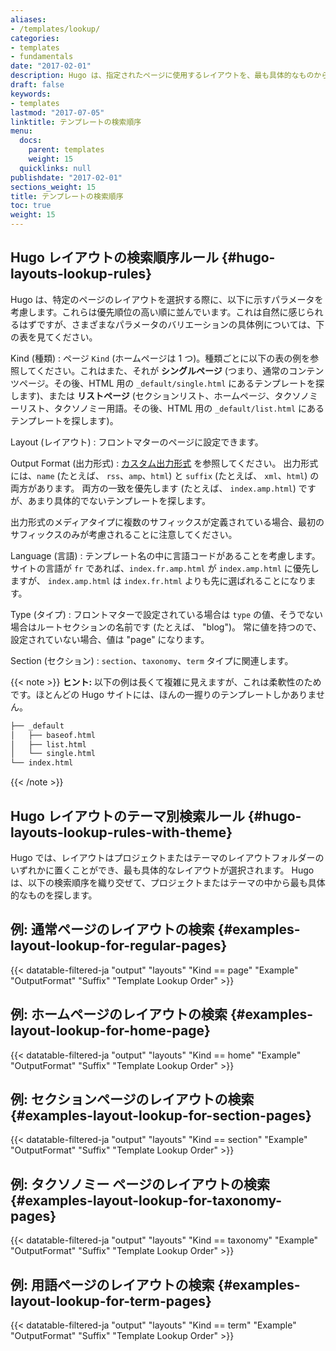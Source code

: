 ```yaml
---
aliases:
- /templates/lookup/
categories:
- templates
- fundamentals
date: "2017-02-01"
description: Hugo は、指定されたページに使用するレイアウトを、最も具体的なものから定義された順序で検索します。
draft: false
keywords:
- templates
lastmod: "2017-07-05"
linktitle: テンプレートの検索順序
menu:
  docs:
    parent: templates
    weight: 15
  quicklinks: null
publishdate: "2017-02-01"
sections_weight: 15
title: テンプレートの検索順序
toc: true
weight: 15
---
```


## Hugo レイアウトの検索順序ルール {#hugo-layouts-lookup-rules}

Hugo は、特定のページのレイアウトを選択する際に、以下に示すパラメータを考慮します。これらは優先順位の高い順に並んでいます。これは自然に感じられるはずですが、さまざまなパラメータのバリエーションの具体例については、下の表を見てください。


Kind (種類)
: ページ `Kind` (ホームページは 1 つ)。種類ごとに以下の表の例を参照してください。これはまた、それが **シングルページ** (つまり、通常のコンテンツページ。その後、HTML 用の `_default/single.html` にあるテンプレートを探します)、または **リストページ** (セクションリスト、ホームページ、タクソノミーリスト、タクソノミー用語。その後、HTML 用の `_default/list.html` にあるテンプレートを探します)。

Layout (レイアウト)
: フロントマターのページに設定できます。

Output Format (出力形式)
: [カスタム出力形式](/templates/output-formats) を参照してください。 出力形式には、`name` (たとえば、 `rss`、`amp`、`html`) と `suffix` (たとえば、 `xml`、`html`) の両方があります。 両方の一致を優先します (たとえば、 `index.amp.html`) ですが、あまり具体的でないテンプレートを探します。

出力形式のメディアタイプに複数のサフィックスが定義されている場合、最初のサフィックスのみが考慮されることに注意してください。

Language (言語)
: テンプレート名の中に言語コードがあることを考慮します。サイトの言語が `fr` であれば、`index.fr.amp.html` が `index.amp.html` に優先しますが、 `index.amp.html` は `index.fr.html` よりも先に選ばれることになります。

Type (タイプ)
: フロントマターで設定されている場合は `type` の値、そうでない場合はルートセクションの名前です (たとえば、 "blog")。 常に値を持つので、設定されていない場合、値は "page" になります。

Section (セクション)
: `section`、`taxonomy`、`term` タイプに関連します。

{{< note >}}
**ヒント:** 以下の例は長くて複雑に見えますが、これは柔軟性のためです。ほとんどの Hugo サイトには、ほんの一握りのテンプレートしかありません。

```bash
├── _default
│   ├── baseof.html
│   ├── list.html
│   └── single.html
└── index.html
```
{{< /note >}}


## Hugo レイアウトのテーマ別検索ルール {#hugo-layouts-lookup-rules-with-theme}

Hugo では、レイアウトはプロジェクトまたはテーマのレイアウトフォルダーのいずれかに置くことができ、最も具体的なレイアウトが選択されます。 Hugo は、以下の検索順序を織り交ぜて、プロジェクトまたはテーマの中から最も具体的なものを探します。

## 例: 通常ページのレイアウトの検索 {#examples-layout-lookup-for-regular-pages}

{{< datatable-filtered-ja "output" "layouts" "Kind == page" "Example" "OutputFormat" "Suffix" "Template Lookup Order" >}}

## 例: ホームページのレイアウトの検索 {#examples-layout-lookup-for-home-page}

{{< datatable-filtered-ja "output" "layouts" "Kind == home" "Example" "OutputFormat" "Suffix" "Template Lookup Order" >}}

## 例: セクションページのレイアウトの検索 {#examples-layout-lookup-for-section-pages}

{{< datatable-filtered-ja "output" "layouts" "Kind == section" "Example" "OutputFormat" "Suffix" "Template Lookup Order" >}}

## 例: タクソノミー ページのレイアウトの検索 {#examples-layout-lookup-for-taxonomy-pages}

{{< datatable-filtered-ja "output" "layouts" "Kind == taxonomy" "Example" "OutputFormat" "Suffix" "Template Lookup Order" >}}

## 例: 用語ページのレイアウトの検索 {#examples-layout-lookup-for-term-pages}

{{< datatable-filtered-ja "output" "layouts" "Kind == term" "Example" "OutputFormat" "Suffix" "Template Lookup Order" >}}
